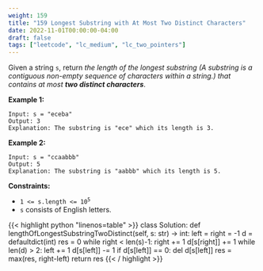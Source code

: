 ```yaml
---
weight: 159
title: "159 Longest Substring with At Most Two Distinct Characters"
date: 2022-11-01T00:00:00-04:00
draft: false
tags: ["leetcode", "lc_medium", "lc_two_pointers"]
---
```


Given a string `s`, return _the length of the longest substring (A substring is a contiguous non-empty sequence of characters within a string.) that contains at most **two distinct characters**_.

**Example 1:**
```
Input: s = "eceba"
Output: 3
Explanation: The substring is "ece" which its length is 3.
```
**Example 2:**
```
Input: s = "ccaabbb"
Output: 5
Explanation: The substring is "aabbb" which its length is 5.
```

**Constraints:**
- <code>1 <= s.length <= 10<sup>5</sup></code>
- `s` consists of English letters.

<div class="tabs"></div>
<div class="tab-content">
<div id="python" class="lang">
{{< highlight python "linenos=table" >}}
class Solution:
    def lengthOfLongestSubstringTwoDistinct(self, s: str) -> int:
        left = right = -1
        d = defaultdict(int)
        res = 0
        while right < len(s)-1:
            right += 1
            d[s[right]] += 1
            while len(d) > 2:
                left += 1
                d[s[left]] -= 1
                if d[s[left]] == 0:
                    del d[s[left]]
            res = max(res, right-left)
        return res
{{< / highlight >}}
</div>
</div>
